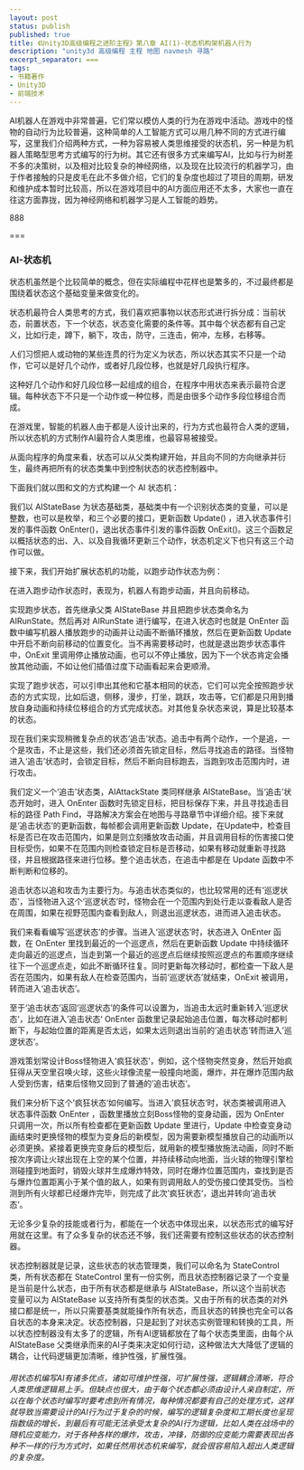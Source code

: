 ```yaml
---
layout: post
status: publish
published: true
title: 《Unity3D高级编程之进阶主程》第八章 AI(1)-状态机构架机器人行为
description: "unity3d 高级编程 主程 地图 navmesh 寻路"
excerpt_separator: ===
tags:
- 书籍著作
- Unity3D
- 前端技术
---
```


AI机器人在游戏中非常普遍，它们常以模仿人类的行为在游戏中活动。游戏中的怪物的自动行为比较普遍，这种简单的人工智能方式可以用几种不同的方式进行编写，这里我们介绍两种方式，一种为容易被人类思维接受的状态机，另一种是为机器人策略型思考方式编写的行为树。其它还有很多方式来编写AI，比如与行为树差不多的决策树，以及相对比较复杂的神经网络，以及现在比较流行的机器学习，由于作者接触的只是皮毛在此不多做介绍，它们的复杂度也超过了项目的周期，研发和维护成本暂时比较高，所以在游戏项目中的AI方面应用还不太多，大家也一直在往这方面靠拢，因为神经网络和机器学习是人工智能的趋势。

888

===

### AI-状态机

状态机虽然是个比较简单的概念，但在实际编程中花样也是繁多的，不过最终都是围绕着状态这个基础变量来做变化的。

状态机最符合人类思考的方式，我们喜欢把事物以状态形式进行拆分成：当前状态，前置状态，下一个状态，状态变化需要的条件等。其中每个状态都有自己定义，比如行走，蹲下，躺下，攻击，防守，三连击，俯冲，左移，右移等。

人们习惯把人或动物的某些连贯的行为定义为状态，所以状态其实不只是一个动作，它可以是好几个动作，或者好几段位移，也就是好几段执行程序。

这种好几个动作和好几段位移一起组成的组合，在程序中用状态来表示最符合逻辑。每种状态下不只是一个动作或一种位移，而是由很多个动作多段位移组合而成。

在游戏里，智能的机器人由于都是人设计出来的，行为方式也最符合人类的逻辑，所以状态机的方式制作AI最符合人类思维，也最容易被接受。

从面向程序的角度来看，状态可以从父类构建开始，并且向不同的方向继承并衍生，最终再把所有的状态类集中到控制状态的状态控制器中。

下面我们就以图和文的方式构建一个 AI 状态机：

我们以 AIStateBase 为状态基础类，基础类中有一个识别状态类的变量，可以是整数，也可以是枚举，和三个必要的接口，更新函数 Update() ，进入状态事件引发的事件函数 OnEnter()，退出状态事件引发的事件函数 OnExit()。这三个函数足以概括状态的出、入、以及自我循环更新三个动作，状态机定义下也只有这三个动作可以做。

接下来，我们开始扩展状态机的功能，以跑步动作状态为例：

在进入跑步动作状态时，表现为，机器人有跑步动画，并且向前移动。

实现跑步状态，首先继承父类 AIStateBase 并且把跑步状态类命名为 AIRunState。然后再对 AIRunState 进行编写，在进入状态时也就是 OnEnter 函数中编写机器人播放跑步的动画并让动画不断循环播放，然后在更新函数 Update 中开启不断向前移动的位置变化。当不再需要移动时，也就是退出跑步状态事件中，OnExit 里调用停止播放动画，也可以不停止播放，因为下一个状态肯定会播放其他动画，不如让他们插值过度下动画看起来会更顺滑。

实现了跑步状态，可以引申出其他和它基本相同的状态，它们可以完全按照跑步状态的方式实现，比如后退，侧移，漫步，打坐，跳跃，攻击等，它们都是只用到播放自身动画和持续位移组合的方式完成状态。对其他复杂状态来说，算是比较基本的状态。

现在我们来实现稍微复杂点的状态‘追击’状态。追击中有两个动作，一个是追，一个是攻击，不止是这些，我们还必须首先锁定目标，然后寻找追击的路径。当怪物进入‘追击’状态时，会锁定目标，然后不断向目标跑去，当跑到攻击范围内时，进行攻击。

我们定义一个‘追击’状态类，AIAttackState 类同样继承 AIStateBase。当‘追击’状态开始时，进入 OnEnter 函数时先锁定目标，把目标保存下来，并且寻找追击目标的路径 Path Find，寻路解决方案会在地图与寻路章节中详细介绍。接下来就是‘追击状态’的更新函数，每帧都会调用更新函数 Update，在Update中，检查目标是否已在攻击范围内，如果是则立刻播放攻击动画，并且调用目标的伤害接口使目标受伤，如果不在范围内则检查锁定目标是否移动，如果有移动就重新寻找路径，并且根据路径来进行位移。整个追击状态，在追击中都是在 Update 函数中不断判断和位移的。

追击状态以追和攻击为主要行为。与追击状态类似的，也比较常用的还有‘巡逻状态’，当怪物进入这个‘巡逻状态’时，怪物会在一个范围内到处行走以查看敌人是否在周围，如果在视野范围内查看到敌人，则退出巡逻状态，进而进入追击状态。

我们来看看编写‘巡逻状态’的步骤。当进入‘巡逻状态’时，状态进入 OnEnter 函数，在 OnEnter 里找到最近的一个巡逻点，然后在更新函数 Update 中持续循环走向最近的巡逻点，当走到第一个最近的巡逻点后继续按照巡逻点的布置顺序继续往下一个巡逻点走，如此不断循环往复。同时更新每次移动时，都检查一下敌人是否在范围内，如果有敌人在检查范围内，当前‘巡逻状态’就结束，OnExit 被调用，转而进入‘追击状态’。

至于‘追击状态’返回‘巡逻状态’的条件可以设置为，当追击太远时重新转入’巡逻状态‘，比如在进入’追击状态‘ OnEnter 函数里记录起始追击位置，每次移动时都判断下，与起始位置的距离是否太远，如果太远则退出当前的’追击状态‘转而进入’巡逻状态‘。

游戏策划常设计Boss怪物进入‘疯狂状态’，例如，这个怪物突然变身，然后开始疯狂得从天空里召唤火球，这些火球像流星一般撞向地面，爆炸，并在爆炸范围内敌人受到伤害，结束后怪物又回到了普通的’追击状态‘。

我们来分析下这个’疯狂状态‘如何编写。当进入’疯狂状态‘时，状态类被调用进入状态事件函数 OnEnter ，函数里播放立刻Boss怪物的变身动画，因为 OnEnter 只调用一次，所以所有检查都在更新函数 Update 里进行，Update 中检查变身动画结束时更换怪物的模型为变身后的新模型，因为需要新模型播放自己的动画所以必须更换。紧接着更换完变身后的模型后，就用新的模型播放施法动画，同时不断按次序调让火球出现在上空的某个位置，并持续移动向地面，当火球的物理引擎检测碰撞到地面时，销毁火球并生成爆炸特效，同时在爆炸位置范围内，查找到是否与爆炸位置距离小于某个值的敌人，如果有则调用敌人的受伤接口使其受伤。当检测到所有火球都已经爆炸完毕，则完成了此次’疯狂状态‘，退出并转向’追击状态‘。

无论多少复杂的技能或者行为，都能在一个状态中体现出来，以状态形式的编写好用就在这里。有了众多复杂的状态还不够，我们还需要有控制这些状态的状态控制器。

状态控制器就是记录，这些状态的状态管理类，我们可以命名为 StateControl类，所有状态都在 StateControl 里有一份实例，而且状态控制器记录了一个变量是当前是什么状态，由于所有状态都是继承与 AIStateBase，所以这个当前状态变量可以为 AIStateBase 以支持所有类型的状态类。又由于所有的状态类的对外接口都是统一，所以只需要基类就能操作所有状态，而且状态的转换也完全可以各自状态的本身来决定。状态控制器，只是起到了对状态实例管理和转换的工具，所以状态控制器没有太多了的逻辑，所有AI逻辑都放在了每个状态类里面，由每个从 AIStateBase 父类继承而来的AI子类来决定如何行动，这种做法大大降低了逻辑的耦合，让代码逻辑更加清晰，维护性强，扩展性强。

###### 用状态机编写AI有诸多优点，诸如可维护性强，可扩展性强，逻辑耦合清晰，符合人类思维逻辑易上手。但缺点也很大，由于每个状态都必须由设计人亲自制定，所以在每个状态时编写时要考虑到所有情况，每种情况都要有自己的处理方式，这样就导致当需要设计的AI行为过于复杂的时候，编写的逻辑复杂度和工期长度也呈现指数级的增长，到最后有可能无法承受太复杂的AI行为逻辑，比如人类在战场中的随机应变能力，对于各种各样的爆炸，攻击，冲锋，防御的应变能力需要表现出各种不一样的行为方式时，如果任然用状态机来编写，就会很容易陷入超出人类逻辑的复杂度。

